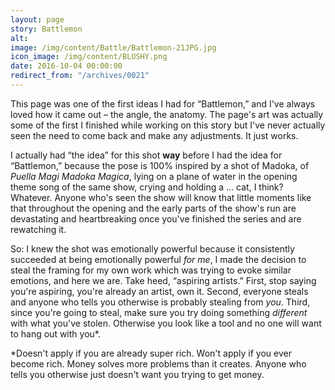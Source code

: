 ```yaml
---
layout: page
story: Battlemon
alt:
image: /img/content/Battle/Battlemon-21JPG.jpg
icon_image: /img/content/BLUSHY.png
date: 2016-10-04 00:00:00
redirect_from: "/archives/0021"
---
```


This page was one of the first ideas I had for “Battlemon,” and I've always loved how it came out – the angle, the anatomy. The page's art was actually some of the first I finished while working on this story but I've never actually seen the need to come back and make any adjustments. It just works.

I actually had “the idea” for this shot <b>way</b> before I had the idea for “Battlemon,” because the pose is 100% inspired by a shot of Madoka, of <em>Puella Magi Madoka Magica</em>, lying on a plane of water in the opening theme song of the same show, crying and holding a … cat, I think? Whatever. Anyone who's seen the show will know that little moments like that throughout the opening and the early parts of the show's run are devastating and heartbreaking once you've finished the series and are rewatching it.

So: I knew the shot was emotionally powerful because it consistently succeeded at being emotionally powerful <em>for me</em>, I made the decision to steal the framing for my own work which was trying to evoke similar emotions, and here we are. Take heed, “aspiring artists.” First, stop saying you're aspiring, you're already an artist, own it. Second, everyone steals and anyone who tells you otherwise is probably stealing from <em>you</em>. Third, since you're going to steal, make sure you try doing something <em>different</em> with what you've stolen. Otherwise you look like a tool and no one will want to hang out with you*.

*Doesn't apply if you are already super rich. Won't apply if you ever become rich. Money solves more problems than it creates. Anyone who tells you otherwise just doesn't want you trying to get money.
